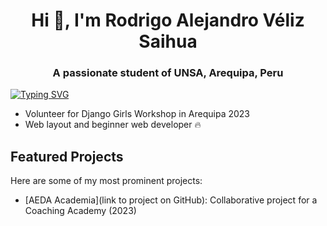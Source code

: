 <h1 align="center">Hi 👋, I'm Rodrigo Alejandro Véliz Saihua</h1>
<h3 align="center">A passionate student of UNSA, Arequipa, Peru</h3>
<a href="https://git.io/typing-svg"><img src="https://readme-typing-svg.demolab.com?font=Consolas&duration=4992&pause=1000&color=14DF0A&center=true&width=650&height=70&lines=How+big+would+you+dream%2C+if+you+knew+you+couldn't+fail%3F" alt="Typing SVG" /></a>

* Volunteer for Django Girls Workshop in Arequipa 2023
* Web layout and beginner web developer 🔥

## Featured Projects

Here are some of my most prominent projects:

- [AEDA Academia](link to project on GitHub): Collaborative project for a Coaching Academy (2023)
